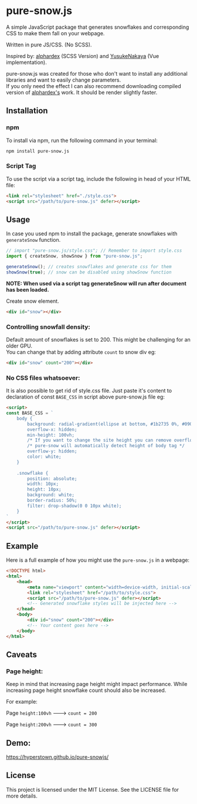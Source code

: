 # pure-snow.js

A simple JavaScript package that generates snowflakes and corresponding CSS to make them fall on your webpage.

Written in pure JS/CSS. (No SCSS). 

Inspired by: [alphardex](https://codepen.io/alphardex/pen/dyPorwJ) (SCSS Version) and [YusukeNakaya](https://codepen.io/YusukeNakaya/pen/NWPqvWW) (Vue implementation).

pure-snow.js was created for those who don't want to install any additional libraries and want to easily change parameters. \
If you only need the effect I can also recommend downloading compiled version of [alphardex's](https://codepen.io/alphardex/details/dyPorwJ) work. 
It should be render slightly faster.



## Installation

### npm

To install via npm, run the following command in your terminal:

```bash
npm install pure-snow.js
```

### Script Tag

To use the script via a script tag, include the following in head of your HTML file:

```html
<link rel="stylesheet" href="./style.css">
<script src="/path/to/pure-snow.js" defer></script>
```

## Usage

In case you used npm to install the package, generate snowflakes with `generateSnow` function.

```js
// import "pure-snow.js/style.css"; // Remember to import style.css
import { createSnow, showSnow } from "pure-snow.js";

generateSnow(); // creates snowflakes and generate css for them
showSnow(true); // snow can be disabled using showSnow function
```

**NOTE: When used via a script tag generateSnow will run after document has been loaded.**

Create snow element.

```html
<div id="snow"></div>
```


### Controlling snowfall density:

Default amount of snowflakes is set to 200. This might be challenging for an older GPU. \
You can change that by adding attribute `count` to snow div eg:
```html
<div id="snow" count="200"></div>
```


### No CSS files whatsoever:
It is also possible to get rid of style.css file. Just paste it's content to declaration of const `BASE_CSS` in script above pure-snow.js file eg:

```html
<script>
const BASE_CSS = `
    body {
        background: radial-gradient(ellipse at bottom, #1b2735 0%, #090a0f 100%);
        overflow-x: hidden;
        min-height: 100vh; 
        /* If you want to change the site height you can remove overflow-y */
        /* pure-snow will automatically detect height of body tag */
        overflow-y: hidden;
        color: white;
    }
    
    .snowflake {
        position: absolute;
        width: 10px;
        height: 10px;
        background: white;
        border-radius: 50%;
        filter: drop-shadow(0 0 10px white);
    }
`
</script>
<script src="/path/to/pure-snow.js" defer></script>
```

## Example

Here is a full example of how you might use the `pure-snow.js` in a webpage:

```html
<!DOCTYPE html>
<html>
    <head>
        <meta name="viewport" content="width=device-width, initial-scale=1.0">
        <link rel="stylesheet" href="/path/to/style.css">
        <script src="/path/to/pure-snow.js" defer></script>
        <!-- Generated snowflake styles will be injected here --> 
    </head>
    <body>
        <div id="snow" count="200"></div>
        <!-- Your content goes here --> 
    </body>
</html>
```

## Caveats

### Page height:
Keep in mind that increasing page height might impact performance. 
While increasing page height snowflake count should also be increased.

For example:

Page `height:100vh` ---> `count = 200`

Page `height:200vh` ---> `count = 300`


## Demo: 
https://hyperstown.github.io/pure-snowjs/


## License

This project is licensed under the MIT License. See the LICENSE file for more details.